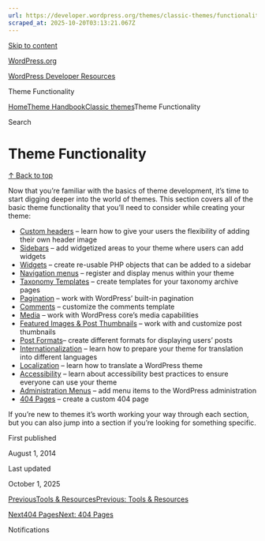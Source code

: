 ```yaml
---
url: https://developer.wordpress.org/themes/classic-themes/functionality
scraped_at: 2025-10-20T03:13:21.067Z
---
```


[Skip to content](https://developer.wordpress.org/themes/classic-themes/functionality/#wp--skip-link--target)

[WordPress.org](https://wordpress.org/)

[WordPress Developer Resources](https://developer.wordpress.org/)

Theme Functionality


[Home](https://developer.wordpress.org/)[Theme Handbook](https://developer.wordpress.org/themes/)[Classic themes](https://developer.wordpress.org/themes/classic-themes/)Theme Functionality

Search

# Theme Functionality

[↑ Back to top](https://developer.wordpress.org/themes/classic-themes/functionality/#wp--skip-link--target)

Now that you’re familiar with the basics of theme development, it’s time to start digging deeper into the world of themes. This section covers all of the basic theme functionality that you’ll need to consider while creating your theme:

- [Custom headers](https://developer.wordpress.org/themes/functionality/custom-headers/ "Custom Headers") – learn how to give your users the flexibility of adding their own header image
- [Sidebars](https://developer.wordpress.org/themes/functionality/sidebars/ "Sidebars") – add widgetized areas to your theme where users can add widgets
- [Widgets](https://developer.wordpress.org/themes/functionality/widgets/ "Widgets") – create re-usable PHP objects that can be added to a sidebar
- [Navigation menus](https://developer.wordpress.org/themes/functionality/navigation-menus/ "Navigation Menus") – register and display menus within your theme
- [Taxonomy Templates](https://developer.wordpress.org/themes/functionality/taxonomy-templates/ "Taxonomy Templates") – create templates for your taxonomy archive pages
- [Pagination](https://developer.wordpress.org/themes/functionality/pagination/ "Pagination") – work with WordPress’ built-in pagination
- [Comments](https://developer.wordpress.org/themes/template-files-section/partial-and-miscellaneous-template-files/comment-template/ "Comments") – customize the comments template
- [Media](https://developer.wordpress.org/themes/functionality/media/ "Media") – work with WordPress core’s media capabilities
- [Featured Images & Post Thumbnails](https://developer.wordpress.org/themes/functionality/featured-images-post-thumbnails/ "Featured Images & Post Thumbnails") – work with and customize post thumbnails
- [Post Formats](https://developer.wordpress.org/themes/functionality/post-formats/ "Post Formats")– create different formats for displaying users’ posts
- [Internationalization](https://developer.wordpress.org/themes/functionality/internationalization/ "Internationalization") – learn how to prepare your theme for translation into different languages
- [Localization](https://developer.wordpress.org/themes/functionality/localization/ "Localization") – learn how to translate a WordPress theme
- [Accessibility](https://developer.wordpress.org/themes/functionality/accessibility/ "Accessibility") – learn about accessibility best practices to ensure everyone can use your theme
- [Administration Menus](https://developer.wordpress.org/themes/functionality/administration-menus/ "Administration Menus") – add menu items to the WordPress administration
- [404 Pages](https://developer.wordpress.org/themes/functionality/404-pages/ "Creating a 404 Page") – create a custom 404 page

If you’re new to themes it’s worth working your way through each section, but you can also jump into a section if you’re looking for something specific.

First published

August 1, 2014

Last updated

October 1, 2025

[PreviousTools & ResourcesPrevious: Tools & Resources](https://developer.wordpress.org/themes/classic-themes/basics/tools-resources/)

[Next404 PagesNext: 404 Pages](https://developer.wordpress.org/themes/classic-themes/functionality/404-pages/)

Notifications